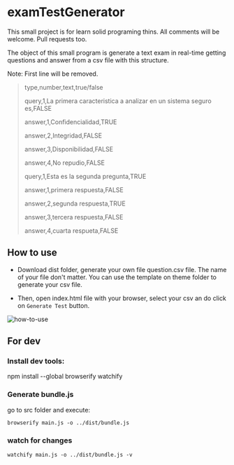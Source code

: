 # examTestGenerator

This small project is for learn solid programing thins. All comments will be welcome. Pull requests too.

The object of this small program is generate a text exam in real-time getting questions and answer from a csv file with this structure.

Note: First line will be removed.

> type,number,text,true/false
>
> query,1,La primera caracteristica a analizar en un sistema seguro es,FALSE
>
> answer,1,Confidencialidad,TRUE
>
> answer,2,Integridad,FALSE
>
> answer,3,Disponibilidad,FALSE
>
> answer,4,No repudio,FALSE
>
> query,1,Esta es la segunda pregunta,TRUE
>
> answer,1,primera respuesta,FALSE
>
> answer,2,segunda respuesta,TRUE
>
> answer,3,tercera respuesta,FALSE
>
> answer,4,cuarta respueta,FALSE

## How to use

* Download dist folder, generate your own file question.csv file. The name of your file don't matter. You can use the template on theme folder to generate your csv file.

* Then, open index.html file with your browser, select your csv an do click on `Generate Test` button.


![how-to-use](how-to-use2.gif)


## For dev

### Install dev tools:
npm install --global browserify watchify

### Generate bundle.js
go to src folder and execute:


`browserify main.js -o ../dist/bundle.js`

### watch for changes
`watchify main.js -o ../dist/bundle.js -v`
